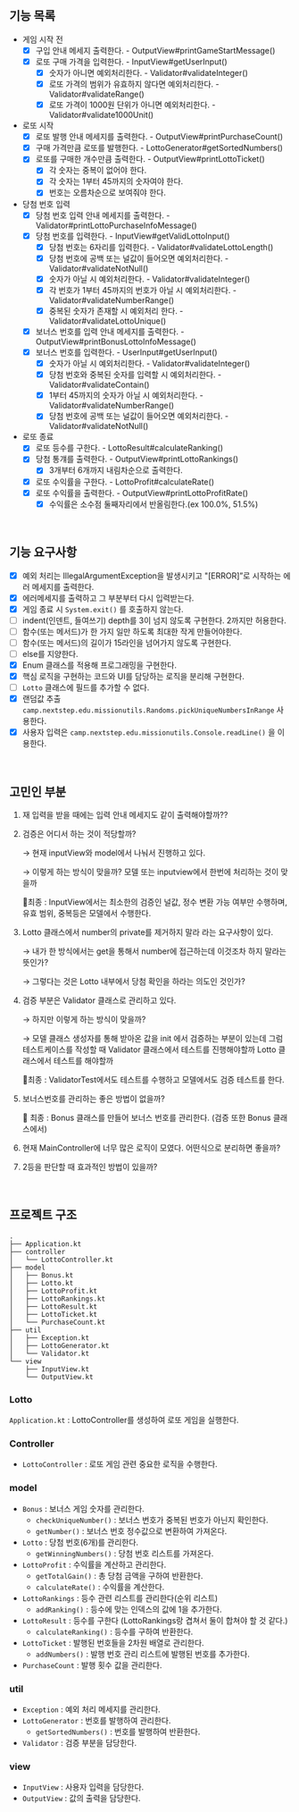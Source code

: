 ## 기능 목록

- 게임 시작 전
    - [x]  구입 안내 메세지 출력한다. - OutputView#printGameStartMessage()
    - [x]  로또 구매 가격을 입력한다. - InputView#getUserInput()
        - [x]  숫자가 아니면 예외처리한다. - Validator#validateInteger()
        - [x]  로또 가격의 범위가 유효하지 않다면 예외처리한다. - Validator#validateRange()
        - [x]  로또 가격이 1000원 단위가 아니면 예외처리한다. - Validator#validate1000Unit()
- 로또 시작
    - [x]  로또 발행 안내 메세지를 출력한다. - OutputView#printPurchaseCount()
    - [x]  구매 가격만큼 로또를 발행한다. - LottoGenerator#getSortedNumbers()
    - [x]  로또를 구매한 개수만큼 출력한다. - OutputView#printLottoTicket()
        - [x]  각 숫자는 중복이 없어야 한다.
        - [x]  각 숫자는 1부터 45까지의 숫자여야 한다.
        - [x]  번호는 오름차순으로 보여줘야 한다.
- 당첨 번호 입력
    - [x]  당첨 번호 입력 안내 메세지를 출력한다. - Validator#printLottoPurchaseInfoMessage()
    - [x]  당첨 번호를 입력한다. - InputView#getValidLottoInput()
        - [x]  당첨 번호는 6자리를 입력한다. - Validator#validateLottoLength()
        - [x]  당첨 번호에 공백 또는 널값이 들어오면 예외처리한다. - Validator#validateNotNull()
        - [x]  숫자가 아닐 시 예외처리한다. - Validator#validateInteger()
        - [x]  각 번호가 1부터 45까지의 번호가 아닐 시 예외처리한다. - Validator#validateNumberRange()
        - [x]  중복된 숫자가 존재할 시 예외처리 한다. - Validator#validateLottoUnique()
    - [x]  보너스 번호를 입력 안내 메세지를 출력한다. - OutputView#printBonusLottoInfoMessage()
    - [x]  보너스 번호를 입력한다. - UserInput#getUserInput()
        - [x]  숫자가 아닐 시 예외처리한다. - Validator#validateInteger()
        - [x]  당첨 번호와 중복된 숫자를 입력할 시 예외처리한다. - Validator#validateContain()
        - [x]  1부터 45까지의 숫자가 아닐 시 예외처리한다. - Validator#validateNumberRange()
        - [x]  당첨 번호에 공백 또는 널값이 들어오면 예외처리한다. - Validator#validateNotNull()
- 로또 종료
    - [x]  로또 등수를 구한다. - LottoResult#calculateRanking()
    - [x]  당첨 통걔를 출력한다. - OutputView#printLottoRankings()
        - [x]  3개부터 6개까지 내림차순으로 출력한다.
    - [x]  로또 수익률을 구한다. - LottoProfit#calculateRate()
    - [x]  로또 수익률을 출력한다. - OutputView#printLottoProfitRate()
        - [x]  수익률은 소수점 둘째자리에서 반올림한다.(ex 100.0%, 51.5%)

<br>

## 기능 요구사항

- [x]  예외 처리는 IllegalArgumentException을 발생시키고 "[ERROR]”로 시작하는 에러 메세지를 출력한다.
- [x]  에러메세지를 출력하고 그 부분부터 다시 입력받는다.
- [x]  게임 종료 시 `System.exit()` 를 호출하지 않는다.
- [ ]  indent(인덴트, 들여쓰기) depth를 3이 넘지 않도록 구현한다. 2까지만 허용한다.
- [ ]  함수(또는 메서드)가 한 가지 일만 하도록 최대한 작게 만들어야한다.
- [ ]  함수(또는 메서드)의 길이가 15라인을 넘어가지 않도록 구현한다.
- [ ]  else를 지양한다.
- [x]  Enum 클래스를 적용해 프로그래밍을 구현한다.
- [x]  핵심 로직을 구현하는 코드와 UI를 담당하는 로직을 분리해 구현한다.
- [ ]  `Lotto` 클래스에 필드를 추가할 수 없다.
- [x]  랜덤값 추출 `camp.nextstep.edu.missionutils.Randoms.pickUniqueNumbersInRange` 사용한다.
- [x]  사용자 입력은 `camp.nextstep.edu.missionutils.Console.readLine()` 을 이용한다.

<br>

## 고민인 부분

1. 재 입력을 받을 때에는 입력 안내 메세지도 같이 출력해야할까??
2. 검증은 어디서 하는 것이 적당할까?

   → 현재 inputView와 model에서 나눠서 진행하고 있다.

   → 이렇게 하는 방식이 맞을까? 모델 또는 inputview에서 한번에 처리하는 것이 맞을까

   🌟최종 : InputView에서는 최소한의 검증인 널값, 정수 변환 가능 여부만 수행하며, 유효 범위, 중복등은 모델에서 수행한다.


3. Lotto 클래스에서 number의 private를 제거하지 말라 라는 요구사항이 있다.

   → 내가 한 방식에서는 get을 통해서 number에 접근하는데 이것조차 하지 말라는 뜻인가?

   → 그렇다는 것은 Lotto 내부에서 당첨 확인을 하라는 의도인 것인가?

4. 검증 부분은 Validator 클래스로 관리하고 있다.

   → 하지만 이렇게 하는 방식이 맞을까?

   → 모델 클래스 생성자를 통해 받아온 값을 init 에서 검증하는 부분이 있는데 그럼 테스트케이스를 작성할 때
   Validator 클래스에서 테스트를 진행해야할까 Lotto 클래스에서 테스트를 해야할까

   🌟최종 : ValidatorTest에서도 테스트를 수행하고 모델에서도 검증 테스트를 한다.

5. 보너스번호를 관리하는 좋은 방법이 없을까?

   🌟 최종 : Bonus 클래스를 만들어 보너스 번호를 관리한다. (검증 또한 Bonus 클래스에서)

6. 현재 MainController에 너무 많은 로직이 모였다. 어떤식으로 분리하면 좋을까?
7. 2등을 판단할 때 효과적인 방법이 있을까?


<br>

## 프로젝트 구조

```
.
├── Application.kt
├── controller
│   └── LottoController.kt
├── model
│   ├── Bonus.kt
│   ├── Lotto.kt
│   ├── LottoProfit.kt
│   ├── LottoRankings.kt
│   ├── LottoResult.kt
│   ├── LottoTicket.kt
│   └── PurchaseCount.kt
├── util
│   ├── Exception.kt
│   ├── LottoGenerator.kt
│   └── Validator.kt
└── view
    ├── InputView.kt
    └── OutputView.kt
```

### Lotto

`Application.kt` : LottoController를 생성하여 로또 게임을 실행한다.

### Controller

- `LottoController` : 로또 게임 관련 중요한 로직을 수행한다.

### model

- `Bonus` : 보너스 게임 숫자를 관리한다.
    - `checkUniqueNumber()` : 보너스 번호가 중복된 번호가 아닌지 확인한다.
    - `getNumber()` : 보너스 번호 정수값으로 변환하여 가져온다.
- `Lotto` : 당첨 번호(6개)를 관리한다.
    - `getWinningNumbers()` : 당첨 번호 리스트를 가져온다.
- `LottoProfit` : 수익률을 계산하고 관리한다.
    - `getTotalGain()` : 총 당첨 금액을 구하여 반환한다.
    - `calculateRate()` : 수익률을 계산한다.
- `LottoRankings` : 등수 관련 리스트를 관리한다(순위 리스트)
    - `addRanking()` : 등수에 맞는 인덱스의 값에 1을 추가한다.
- `LottoResult` : 등수를 구한다 (LottoRankings랑 겹쳐서 둘이 합쳐야 할 것 같다.)
    - `calculateRanking()` : 등수를 구하여 반환한다.
- `LottoTicket` : 발행된 번호들을 2차원 배열로 관리한다.
    - `addNumbers()` : 발행 번호 관리 리스트에 발행된 번호를 추가한다.
- `PurchaseCount` : 발행 횟수 값을 관리한다.

### util

- `Exception` : 예외 처리 메세지를 관리한다.
- `LottoGenerator` : 번호를 발행하여 관리한다.
    - `getSortedNumbers()` : 번호를 발행하여 반환한다.
- `Validator` : 검증 부분을 담당한다.

### view

- `InputView` : 사용자 입력을 담당한다.
- `OutputView` : 값의 출력을 담당한다.
